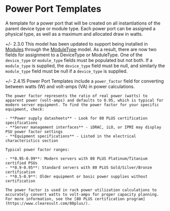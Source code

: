 # Power Port Templates

A template for a power port that will be created on all instantiations of the parent device type or module type. Each power port can be assigned a physical type, as well as a maximum and allocated draw in watts.

+/- 2.3.0
    This model has been updated to support being installed in [Modules](module.md) through the [ModuleType](moduletype.md) model. As a result, there are now two fields for assignment to a DeviceType or ModuleType. One of the `device_type` or `module_type` fields must be populated but not both. If a `module_type` is supplied, the `device_type` field must be null, and similarly the `module_type` field must be null if a `device_type` is supplied.

+/- 2.4.15
    Power Port Templates include a `power_factor` field for converting between watts (W) and volt-amps (VA) in power calculations.

    The power factor represents the ratio of real power (watts) to apparent power (volt-amps) and defaults to 0.95, which is typical for modern server equipment. To find the power factor for your specific equipment, check:

    - **Power supply datasheets** - Look for 80 PLUS certification specifications
    - **Server management interfaces** - iDRAC, iLO, or IPMI may display PSU power factor settings  
    - **Equipment specifications** - Listed in the electrical characteristics section

    Typical power factor ranges:

    - **0.95-0.99**: Modern servers with 80 PLUS Platinum/Titanium certified PSUs
    - **0.9-0.95**: Standard servers with 80 PLUS Gold/Silver/Bronze certification
    - **0.5-0.9**: Older equipment or basic power supplies without certification

    The power factor is used in rack power utilization calculations to accurately convert watts to volt-amps for proper capacity planning. For more information, see the [80 PLUS certification program](https://www.clearesult.com/80plus/).
